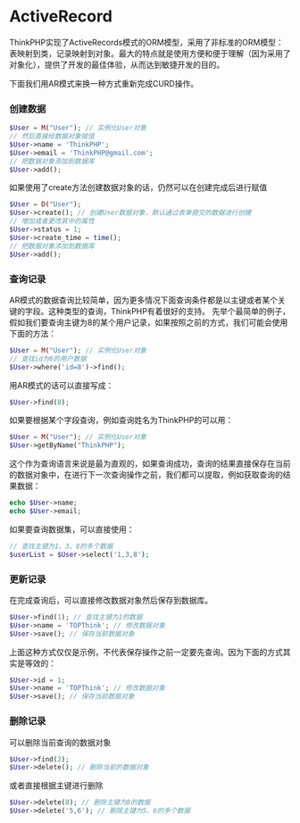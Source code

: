 # ActiveRecord

ThinkPHP实现了ActiveRecords模式的ORM模型，采用了非标准的ORM模型：表映射到类，记录映射到对象。最大的特点就是使用方便和便于理解（因为采用了对象化），提供了开发的最佳体验，从而达到敏捷开发的目的。

下面我们用AR模式来换一种方式重新完成CURD操作。

### 创建数据

```php
$User = M("User"); // 实例化User对象
// 然后直接给数据对象赋值
$User->name = 'ThinkPHP';
$User->email = 'ThinkPHP@gmail.com';
// 把数据对象添加到数据库
$User->add();
```

如果使用了create方法创建数据对象的话，仍然可以在创建完成后进行赋值

```php
$User = D("User");
$User->create(); // 创建User数据对象，默认通过表单提交的数据进行创建
// 增加或者更改其中的属性
$User->status = 1;
$User->create_time = time();
// 把数据对象添加到数据库
$User->add(); 
```

### 查询记录

AR模式的数据查询比较简单，因为更多情况下面查询条件都是以主键或者某个关键的字段。这种类型的查询，ThinkPHP有着很好的支持。 先举个最简单的例子，假如我们要查询主键为8的某个用户记录，如果按照之前的方式，我们可能会使用下面的方法：

```php
$User = M("User"); // 实例化User对象
// 查找id为8的用户数据
$User->where('id=8')->find();
```

用AR模式的话可以直接写成：

```php
$User->find(8);
```

如果要根据某个字段查询，例如查询姓名为ThinkPHP的可以用：

```php
$User = M("User"); // 实例化User对象
$User->getByName("ThinkPHP");
```

这个作为查询语言来说是最为直观的，如果查询成功，查询的结果直接保存在当前的数据对象中，在进行下一次查询操作之前，我们都可以提取，例如获取查询的结果数据：

```php
echo $User->name;
echo $User->email;
```

如果要查询数据集，可以直接使用：

```php
// 查找主键为1、3、8的多个数据
$userList = $User->select('1,3,8'); 
```

### 更新记录

在完成查询后，可以直接修改数据对象然后保存到数据库。

```php
$User->find(1); // 查找主键为1的数据
$User->name = 'TOPThink'; // 修改数据对象
$User->save(); // 保存当前数据对象
```

上面这种方式仅仅是示例，不代表保存操作之前一定要先查询。因为下面的方式其实是等效的：

```php
$User->id = 1;
$User->name = 'TOPThink'; // 修改数据对象
$User->save(); // 保存当前数据对象
```

### 删除记录

可以删除当前查询的数据对象

```php
$User->find(2);
$User->delete(); // 删除当前的数据对象
```

或者直接根据主键进行删除

```php
$User->delete(8); // 删除主键为8的数据
$User->delete('5,6'); // 删除主键为5、6的多个数据
```
